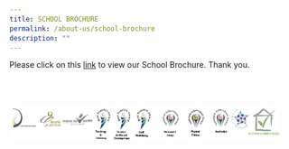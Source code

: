 ```yaml
---
title: SCHOOL BROCHURE
permalink: /about-us/school-brochure
description: ""
---
```

Please click on this [link](/files/NTU-Academic-Calendar_AY2022-23-(Semester).pdf) to view our School Brochure. Thank you.

<br>
<br>
<br>

<style>  
img {  
  display: block;  
  margin-left: auto;  
  margin-right: auto;  
}  
</style>  
<body><img src="/images/banner_awards_.png" alt="banner awards" style="width:95%;">  
  
</body>